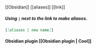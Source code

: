 [[Obsidian]] [[aliases]] [[link]]

##### Using **`|`** next to the link to make aliases.
```markdown
[[aliases | new name]]
```

#### Obsidian plugin  [[Obsidian plugin | Cool]]
